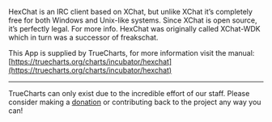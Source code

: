 HexChat is an IRC client based on XChat, but unlike XChat it’s completely free for both Windows and Unix-like systems. Since XChat is open source, it’s perfectly legal. For more info. HexChat was originally called XChat-WDK which in turn was a successor of freakschat.

This App is supplied by TrueCharts, for more information visit the manual: [https://truecharts.org/charts/incubator/hexchat](https://truecharts.org/charts/incubator/hexchat)

---

TrueCharts can only exist due to the incredible effort of our staff.
Please consider making a [donation](https://truecharts.org/sponsor) or contributing back to the project any way you can!
